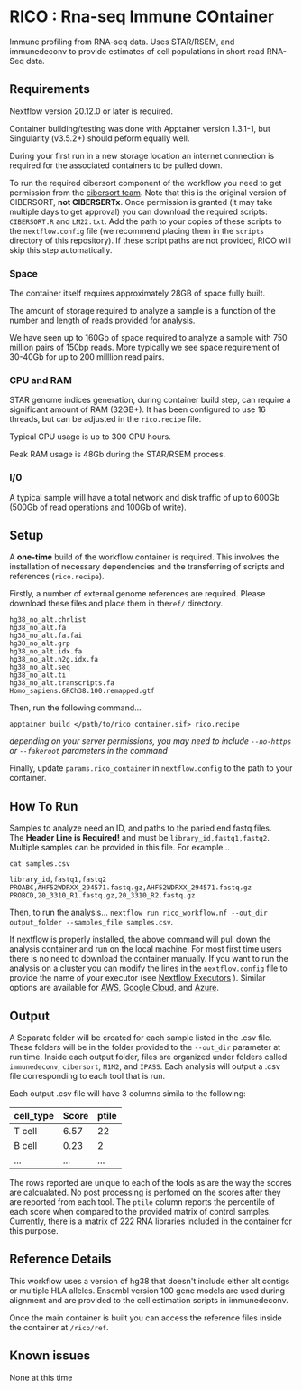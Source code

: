 # RICO : Rna-seq Immune COntainer

Immune profiling from RNA-seq data.
Uses STAR/RSEM, and immunedeconv to provide estimates of cell populations in short read RNA-Seq data.

## Requirements

Nextflow version 20.12.0 or later is required.

Container building/testing was done with Apptainer version 1.3.1-1, but Singularity (v3.5.2+) should peform equally well.

During your first run in a new storage location an internet connection is required for the 
associated containers to be pulled down.  

To run the required cibersort component of the workflow you need to get permission from the [cibersort
team](https://cibersort.stanford.edu/). Note that this is the original version of CIBERSORT, **not
CIBERSERTx**. Once permission is granted (it may take multiple days to get approval) you can download
the required scripts: `CIBERSORT.R` and `LM22.txt`.  Add the path to your copies of these scripts
to the `nextflow.config` file (we recommend placing them in the `scripts` directory of this repository).
If these script paths are not provided, RICO will skip this step automatically.

### Space

The container itself requires approximately 28GB of space fully built.

The amount of storage required to analyze a sample is a function of the number and length of reads
provided for analysis.

We have seen up to 160Gb of space required to analyze a sample with 750 million pairs of 150bp reads.
More typically we see space requirement of 30-40Gb for up to 200 milllion read pairs.

### CPU and RAM

STAR genome indices generation, during container build step, can require a significant amount of RAM (32GB+).
It has been configured to use 16 threads, but can be adjusted in the `rico.recipe` file.

Typical CPU usage is up to 300 CPU hours.

Peak RAM usage is 48Gb during the STAR/RSEM process.

### I/0

A typical sample will have a total network and disk traffic of up to 600Gb (500Gb of read operations and 100Gb of write).

## Setup

A **one-time** build of the workflow container is required. This involves the installation of necessary dependencies and the transferring of scripts and references (`rico.recipe`).

Firstly, a number of external genome references are required. Please download these files and place them in the`ref/` directory.
```
hg38_no_alt.chrlist
hg38_no_alt.fa
hg38_no_alt.fa.fai
hg38_no_alt.grp
hg38_no_alt.idx.fa
hg38_no_alt.n2g.idx.fa
hg38_no_alt.seq
hg38_no_alt.ti
hg38_no_alt.transcripts.fa
Homo_sapiens.GRCh38.100.remapped.gtf
```

Then, run the following command...
```
apptainer build </path/to/rico_container.sif> rico.recipe
```
*depending on your server permissions, you may need to include `--no-https` or `--fakeroot` parameters in the command*

Finally, update `params.rico_container` in `nextflow.config` to the path to your container.

## How To Run

Samples to analyze need an ID, and paths to the paried end fastq files.  
The **Header Line is Required!** and must be `library_id,fastq1,fastq2`.
Multiple samples can be provided in this file.
For example...

```
cat samples.csv

library_id,fastq1,fastq2
PROABC,AHF52WDRXX_294571.fastq.gz,AHF52WDRXX_294571.fastq.gz
PROBCD,20_3310_R1.fastq.gz,20_3310_R2.fastq.gz
```

Then, to run the analysis...
`nextflow run rico_workflow.nf --out_dir output_folder --samples_file samples.csv`.

If nextflow is properly installed, the above command will pull down the analysis container and run on the local machine.
For most first time users there is no need to download the container manually.
If you want to run the analysis on a cluster you can modify the lines in the `nextflow.config` file to provide the name
of your executor (see [Nextflow Executors](https://www.nextflow.io/docs/latest/executor.html) ).  Similar options
are available for [AWS](https://www.nextflow.io/docs/latest/awscloud.html), [Google Cloud](https://www.nextflow.io/docs/latest/google.html),
and [Azure](https://www.nextflow.io/docs/latest/azure.html).

## Output

A Separate folder will be created for each sample listed in the .csv file.   These folders will be in the
folder provided to the `--out_dir` parameter at run time.    Inside each output folder,  files
are organized under folders called `immunedeconv`, `cibersort`, `M1M2`, and `IPASS`.  Each analysis will output
a .csv file corresponding to each tool that is run.  

Each output .csv file will have 3 columns simila to the following:

| cell_type | Score | ptile |
| --------- | ----- | ----- |
| T cell | 6.57 | 22 |
| B cell | 0.23 | 2 |
| ... | ... | ... |

The rows reported are unique to each of the tools as are the way the scores are calcualated.   No post processing
is perfomed on the scores after they are reported from each tool.  The `ptile` column reports the percentile
of each score when compared to the provided matrix of control samples.   Currently, there is a matrix of
222 RNA libraries included in the container for this purpose.

## Reference Details

This workflow uses a version of hg38 that doesn't include either alt contigs or multiple HLA alleles.
Ensembl version 100 gene models are used during alignment and are provided to the cell estimation
scripts in immunedeconv.

Once the main container is built you can access the reference files inside the container at
`/rico/ref`.

## Known issues

None at this time
